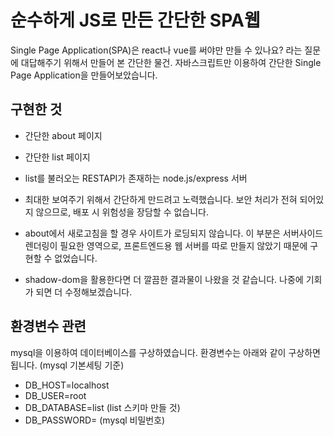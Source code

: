 # 순수하게 JS로 만든 간단한 SPA웹

Single Page Application(SPA)은 react나 vue를 써야만 만들 수 있나요?
라는 질문에 대답해주기 위해서 만들어 본 간단한 물건. 
자바스크립트만 이용하여 간단한 Single Page Application을 만들어보았습니다.

## 구현한 것
- 간단한 about 페이지
- 간단한 list 페이지
- list를 불러오는 RESTAPI가 존재하는 node.js/express 서버 

- 최대한 보여주기 위해서 간단하게 만드려고 노력했습니다. 
보안 처리가 전혀 되어있지 않으므로, 배포 시 위험성을 장담할 수 없습니다.

- about에서 새로고침을 할 경우 사이트가 로딩되지 않습니다.
이 부분은 서버사이드 렌더링이 필요한 영역으로, 프론트엔드용 웹 서버를 따로 만들지 않았기 때문에 구현할 수 없었습니다.  

- shadow-dom을 활용한다면 더 깔끔한 결과물이 나왔을 것 같습니다.
나중에 기회가 되면 더 수정해보겠습니다.

## 환경변수 관련
mysql을 이용하여 데이터베이스를 구상하였습니다.
환경변수는 아래와 같이 구상하면 됩니다. (mysql 기본세팅 기준)
- DB_HOST=localhost
- DB_USER=root
- DB_DATABASE=list (list 스키마 만들 것)
- DB_PASSWORD= (mysql 비밀번호)